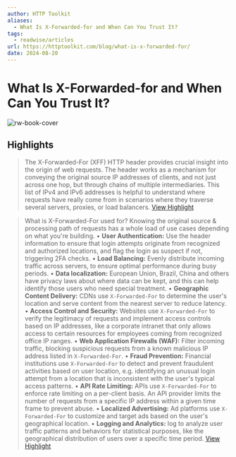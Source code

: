 ```yaml
---
author: HTTP Toolkit
aliases:
  - What Is X-Forwarded-for and When Can You Trust It?
tags:
  - readwise/articles
url: https://httptoolkit.com/blog/what-is-x-forwarded-for/
date: 2024-08-20
---
```

# What Is X-Forwarded-for and When Can You Trust It?

![rw-book-cover](https://httptoolkit.tech/apple-touch-icon.png)

## Highlights


> The X-Forwarded-For (XFF) HTTP header provides crucial insight into the origin of web requests. The header works as a mechanism for conveying the original source IP addresses of clients, and not just across one hop, but through chains of multiple intermediaries. This list of IPv4 and IPv6 addresses is helpful to understand where requests have really come from in scenarios where they traverse several servers, proxies, or load balancers.
> [View Highlight](https://read.readwise.io/read/01hsk4fvqa8ambc0w2bp0xpvkc)



> What is X-Forwarded-For used for?
>  Knowing the original source & processing path of requests has a whole load of use cases depending on what you're building.
>  • **User Authentication:** Use the header information to ensure that login attempts originate from recognized and authorized locations, and flag the login as suspect if not, triggering 2FA checks.
>  • **Load Balancing:** Evenly distribute incoming traffic across servers, to ensure optimal performance during busy periods.
>  • **Data localization:** European Union, Brazil, China and others have privacy laws about where data can be kept, and this can help identify those users who need special treatment.
>  • **Geographic Content Delivery:** CDNs use `X-Forwarded-For` to determine the user's location and serve content from the nearest server to reduce latency.
>  • **Access Control and Security:** Websites use `X-Forwarded-For` to verify the legitimacy of requests and implement access controls based on IP addresses, like a corporate intranet that only allows access to certain resources for employees coming from recognized office IP ranges.
>  • **Web Application Firewalls (WAF):** Filter incoming traffic, blocking suspicious requests from a known malicious IP address listed in `X-Forwarded-For`.
>  • **Fraud Prevention:** Financial institutions use `X-Forwarded-For` to detect and prevent fraudulent activities based on user location, e.g. identifying an unusual login attempt from a location that is inconsistent with the user's typical access patterns.
>  • **API Rate Limiting:** APIs use `X-Forwarded-For` to enforce rate limiting on a per-client basis. An API provider limits the number of requests from a specific IP address within a given time frame to prevent abuse.
>  • **Localized Advertising:** Ad platforms use `X-Forwarded-For` to customize and target ads based on the user's geographical location.
>  • **Logging and Analytics:** log to analyze user traffic patterns and behaviors for statistical purposes, like the geographical distribution of users over a specific time period.
> [View Highlight](https://read.readwise.io/read/01hsk4s53nrheev6hbzqaa7rbw)


